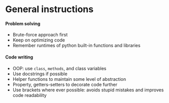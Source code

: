# General instructions

#### Problem solving
* Brute-force approach first
* Keep on optimizing code
* Remember runtimes of python built-in functions and libraries

#### Code writing
* OOP: use `class`, `methods`, and class variables
* Use docstrings if possible
* Helper functions to maintain some level of abstraction
* Property, getters-setters to decorate code further
* Use brackets where ever possible: avoids stupid mistakes and improves code readability